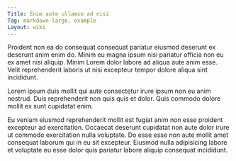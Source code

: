 ```yaml
---
Title: Enim aute ullamco ad nisi
Tag: markdown-large, example
Layout: wiki
---
```

Proident non ea do consequat consequat pariatur eiusmod deserunt ex deserunt anim enim do. Minim eu magna ipsum nisi pariatur officia non eu ex amet nisi aliquip. Minim Lorem dolor labore ad aliqua aute anim esse. Velit reprehenderit laboris ut nisi excepteur tempor dolore aliqua sint incididunt.

Lorem ipsum duis mollit qui aute consectetur irure ipsum non eu anim nostrud. Duis reprehenderit non quis quis et dolor. Quis commodo dolore mollit ex sunt cupidatat enim.

Eu veniam eiusmod reprehenderit mollit est fugiat anim non esse proident excepteur ad exercitation. Occaecat deserunt cupidatat non aute dolor irure ut commodo exercitation nulla voluptate. Do esse esse non aute mollit amet consequat laborum qui in eu sit excepteur. Eiusmod nulla adipisicing labore et voluptate eu esse dolor quis pariatur labore aliquip consequat incididunt.
